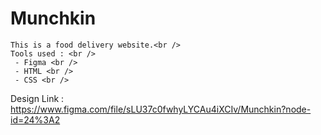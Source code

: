 # Munchkin
    
    This is a food delivery website.<br />
    Tools used : <br />
     - Figma <br />
     - HTML <br />
     - CSS <br />
 Design Link : https://www.figma.com/file/sLU37c0fwhyLYCAu4iXCIv/Munchkin?node-id=24%3A2

